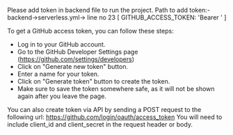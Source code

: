 Please add token in backend file to run the project.
Path to add token:- backend->serverless.yml-> line no 23 [  GITHUB_ACCESS_TOKEN: 'Bearer <your access_token>' ]


To get a GitHub access token, you can follow these steps:

- Log in to your GitHub account.
- Go to the GitHub Developer Settings page (https://github.com/settings/developers)
- Click on "Generate new token" button.
- Enter a name for your token.
- Click on "Generate token" button to create the token.
- Make sure to save the token somewhere safe, as it will not be shown again after you leave the page.


You can also create token via API by sending a POST request to the following url: https://github.com/login/oauth/access_token
You will need to include client_id and client_secret in the request header or body.
